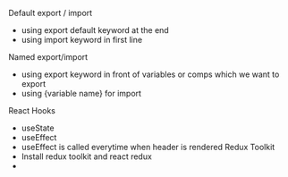 
Default export / import
- using export default keyword at the end
- using import keyword in first line

Named export/import
- using export keyword in front of variables or comps which we want to export
- using {variable name} for import

React Hooks
- useState
- useEffect
- useEffect is called everytime when header is rendered
Redux Toolkit
- Install redux toolkit and react redux
- 